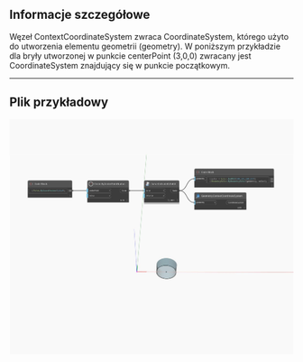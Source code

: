 ## Informacje szczegółowe
Węzeł ContextCoordinateSystem zwraca CoordinateSystem, którego użyto do utworzenia elementu geometrii (geometry). W poniższym przykładzie dla bryły utworzonej w punkcie centerPoint (3,0,0) zwracany jest CoordinateSystem znajdujący się w punkcie początkowym.
___
## Plik przykładowy

![ContextCoordinateSystem](./Autodesk.DesignScript.Geometry.Geometry.ContextCoordinateSystem_img.jpg)

